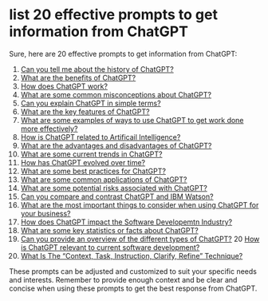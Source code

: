 # list 20 effective prompts to get information from ChatGPT
Sure, here are 20 effective prompts to get information from ChatGPT:

1. [Can you tell me about the history of ChatGPT?](https://github.com/ernan/effective-chatgpt/blob/main/prompts/history.md)
2. [What are the benefits of ChatGPT?](https://github.com/ernan/effective-chatgpt/blob/main/prompts/benefits.md)
3. [How does ChatGPT work?](https://github.com/ernan/effective-chatgpt/blob/main/prompts/how-does-chatgpt-work.md)
4. [What are some common misconceptions about ChatGPT?](https://github.com/ernan/effective-chatgpt/blob/main/prompts/history.md)
5. [Can you explain ChatGPT in simple terms?](https://github.com/ernan/effective-chatgpt/blob/main/prompts/explain-in-simple-terms.md)
6. [What are the key features of ChatGPT?](https://github.com/ernan/effective-chatgpt/blob/main/prompts/features.md)
7. [What are some examples of ways to use ChatGPT to get work done more effectively?](https://github.com/ernan/effective-chatgpt/blob/main/prompts/examples-of-ways-to-use.md)
8. [How is ChatGPT related to Artificail Intelligence?](https://github.com/ernan/effective-chatgpt/blob/main/prompts/history.md)
9. [What are the advantages and disadvantages of ChatGPT?](https://github.com/ernan/effective-chatgpt/blob/main/prompts/advantages-and-disadvantages.md)
10. [What are some current trends in ChatGPT?](https://github.com/ernan/effective-chatgpt/blob/main/prompts/current-trends.md)
11. [How has ChatGPT evolved over time?](https://github.com/ernan/effective-chatgpt/blob/main/prompts/evolved.md)
12. [What are some best practices for ChatGPT?](https://github.com/ernan/effective-chatgpt/blob/main/prompts/best-practices.md)
13. [What are some common applications of ChatGPT?](https://github.com/ernan/effective-chatgpt/blob/main/prompts/common-applications.md)
14. [What are some potential risks associated with ChatGPT?](https://github.com/ernan/effective-chatgpt/blob/main/prompts/history.md)
15. [Can you compare and contrast ChatGPT and IBM Watson?](https://github.com/ernan/effective-chatgpt/blob/main/prompts/compare.md)
16. [What are the most important things to consider when using ChatGPT for your business?](https://github.com/ernan/effective-chatgpt/blob/main/prompts/history.md)
17. [How does ChatGPT impact the Software Developemtn Industry?](https://github.com/ernan/effective-chatgpt/blob/main/prompts/history.md)
18. [What are some key statistics or facts about ChatGPT?](https://github.com/ernan/effective-chatgpt/blob/main/prompts/history.md)
19. [Can you provide an overview of the different types of ChatGPT?](https://github.com/ernan/effective-chatgpt/blob/main/prompts/different-types.md)
20 [How is ChatGPT relevant to current software development?](https://github.com/ernan/effective-chatgpt/blob/main/prompts/history.md)
21. [What Is The “Context, Task, Instruction, Clarify, Refine” Technique?](https://github.com/ernan/effective-chatgpt/blob/main/prompts/context-task-instruction-clarify-refine.md)

These prompts can be adjusted and customized to suit your specific needs and interests. Remember to provide enough context and be clear and concise when using these prompts to get the best response from ChatGPT.

